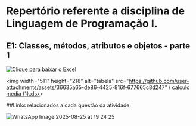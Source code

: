 # Repertório referente a disciplina de Linguagem de Programação I.

## E1: Classes, métodos, atributos e objetos - parte 1

[![Clique para baixar o Excel](https://github.com/user-attachments/assets/36635a65-de86-4425-816f-677665c8d247)](assets/relatorio.xlsx)



<img width="511" height="218" alt="tabela" src="https://github.com/user-attachments/assets/36635a65-de86-4425-816f-677665c8d247" / [calculo media (1).xlsx](https://github.com/user-attachments/files/22014407/calculo.media.1.xlsx)>




##Links relacionados a cada questão da atividade:


![WhatsApp Image 2025-08-25 at 19 24 25](https://github.com/user-attachments/assets/a5a46c02-fc6b-41bc-aa20-8e0c46e04468)
